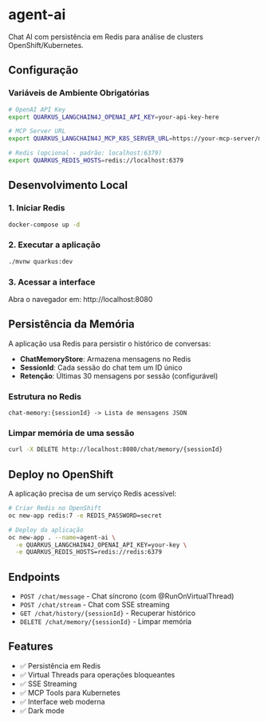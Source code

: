 # agent-ai

Chat AI com persistência em Redis para análise de clusters OpenShift/Kubernetes.

## Configuração

### Variáveis de Ambiente Obrigatórias

```bash
# OpenAI API Key
export QUARKUS_LANGCHAIN4J_OPENAI_API_KEY=your-api-key-here

# MCP Server URL
export QUARKUS_LANGCHAIN4J_MCP_K8S_SERVER_URL=https://your-mcp-server/mcp/sse

# Redis (opcional - padrão: localhost:6379)
export QUARKUS_REDIS_HOSTS=redis://localhost:6379
```

## Desenvolvimento Local

### 1. Iniciar Redis

```bash
docker-compose up -d
```

### 2. Executar a aplicação

```bash
./mvnw quarkus:dev
```

### 3. Acessar a interface

Abra o navegador em: http://localhost:8080

## Persistência da Memória

A aplicação usa Redis para persistir o histórico de conversas:

- **ChatMemoryStore**: Armazena mensagens no Redis
- **SessionId**: Cada sessão do chat tem um ID único
- **Retenção**: Últimas 30 mensagens por sessão (configurável)

### Estrutura no Redis

```
chat-memory:{sessionId} -> Lista de mensagens JSON
```

### Limpar memória de uma sessão

```bash
curl -X DELETE http://localhost:8080/chat/memory/{sessionId}
```

## Deploy no OpenShift

A aplicação precisa de um serviço Redis acessível:

```bash
# Criar Redis no OpenShift
oc new-app redis:7 -e REDIS_PASSWORD=secret

# Deploy da aplicação
oc new-app . --name=agent-ai \
  -e QUARKUS_LANGCHAIN4J_OPENAI_API_KEY=your-key \
  -e QUARKUS_REDIS_HOSTS=redis://redis:6379
```

## Endpoints

- `POST /chat/message` - Chat síncrono (com @RunOnVirtualThread)
- `POST /chat/stream` - Chat com SSE streaming
- `GET /chat/history/{sessionId}` - Recuperar histórico
- `DELETE /chat/memory/{sessionId}` - Limpar memória

## Features

- ✅ Persistência em Redis
- ✅ Virtual Threads para operações bloqueantes
- ✅ SSE Streaming
- ✅ MCP Tools para Kubernetes
- ✅ Interface web moderna
- ✅ Dark mode
